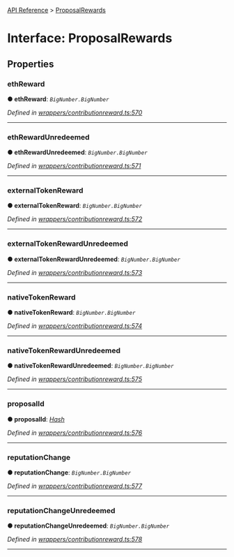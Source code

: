[API Reference](../README.md) > [ProposalRewards](../interfaces/ProposalRewards.md)



# Interface: ProposalRewards


## Properties
<a id="ethReward"></a>

###  ethReward

**●  ethReward**:  *`BigNumber.BigNumber`* 

*Defined in [wrappers/contributionreward.ts:570](https://github.com/daostack/arc.js/blob/42de6847/lib/wrappers/contributionreward.ts#L570)*





___

<a id="ethRewardUnredeemed"></a>

###  ethRewardUnredeemed

**●  ethRewardUnredeemed**:  *`BigNumber.BigNumber`* 

*Defined in [wrappers/contributionreward.ts:571](https://github.com/daostack/arc.js/blob/42de6847/lib/wrappers/contributionreward.ts#L571)*





___

<a id="externalTokenReward"></a>

###  externalTokenReward

**●  externalTokenReward**:  *`BigNumber.BigNumber`* 

*Defined in [wrappers/contributionreward.ts:572](https://github.com/daostack/arc.js/blob/42de6847/lib/wrappers/contributionreward.ts#L572)*





___

<a id="externalTokenRewardUnredeemed"></a>

###  externalTokenRewardUnredeemed

**●  externalTokenRewardUnredeemed**:  *`BigNumber.BigNumber`* 

*Defined in [wrappers/contributionreward.ts:573](https://github.com/daostack/arc.js/blob/42de6847/lib/wrappers/contributionreward.ts#L573)*





___

<a id="nativeTokenReward"></a>

###  nativeTokenReward

**●  nativeTokenReward**:  *`BigNumber.BigNumber`* 

*Defined in [wrappers/contributionreward.ts:574](https://github.com/daostack/arc.js/blob/42de6847/lib/wrappers/contributionreward.ts#L574)*





___

<a id="nativeTokenRewardUnredeemed"></a>

###  nativeTokenRewardUnredeemed

**●  nativeTokenRewardUnredeemed**:  *`BigNumber.BigNumber`* 

*Defined in [wrappers/contributionreward.ts:575](https://github.com/daostack/arc.js/blob/42de6847/lib/wrappers/contributionreward.ts#L575)*





___

<a id="proposalId"></a>

###  proposalId

**●  proposalId**:  *[Hash](../#Hash)* 

*Defined in [wrappers/contributionreward.ts:576](https://github.com/daostack/arc.js/blob/42de6847/lib/wrappers/contributionreward.ts#L576)*





___

<a id="reputationChange"></a>

###  reputationChange

**●  reputationChange**:  *`BigNumber.BigNumber`* 

*Defined in [wrappers/contributionreward.ts:577](https://github.com/daostack/arc.js/blob/42de6847/lib/wrappers/contributionreward.ts#L577)*





___

<a id="reputationChangeUnredeemed"></a>

###  reputationChangeUnredeemed

**●  reputationChangeUnredeemed**:  *`BigNumber.BigNumber`* 

*Defined in [wrappers/contributionreward.ts:578](https://github.com/daostack/arc.js/blob/42de6847/lib/wrappers/contributionreward.ts#L578)*





___


